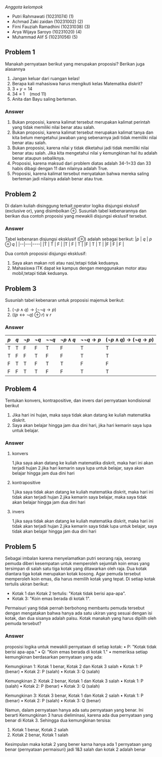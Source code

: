 *Anggota kelompok*
- Putri Rahmawati  (10231074) (1)
- Achmad Zaki zaidan  (10231002) (2)
- Firni Fauziah Ramadhini (10231038) (3)
- Arya Wijaya Saroyo (10231020) (4)
- Muhammad Alif S (10231056) (5)

## Problem 1
Manakah pernyataan berikut yang merupakan proposisi? Berikan juga alasannya

1. Jangan keluar dari ruangan kelas!
2. Berapa kali mahasiswa harus mengikuti kelas Matematika diskrit?
3. $3 + y = 14$ 
4. $34 \equiv 1 \quad (\text{mod } 11)$
5. Anita dan Bayu saling berteman.


### Answer
1. Bukan proposisi, karena kalimat tersebut merupakan kalimat perintah yang tidak memiliki nilai benar atau salah.
2. Bukan proposisi, karena kalimat tersebut merupakan kalimat tanya dan kita belum mengetahui jawaban yang sebenarnya jadi tidak memiliki nilai benar atau salah.
3. Bukan proposisi, karena nilai y tidak diketahui jadi tidak memiliki nilai benar atau salah. Jika kita mengetahui nilai y kemungkinan hal itu adalah benar ataupun sebaliknya.
4. Proposisi, karena maksud dari problem diatas adalah 34-1=33 dan 33 habis dibagi dengan 11 dan nilainya adalah True.
5. Proposisi, karena kalimat tersebut menyatakan bahwa mereka saling berteman jadi nilainya adalah benar atau true.

## Problem 2
Di dalam kuliah disinggung terkait operator
logika disjungsi ekslusif (exclusive or), yang disimbolkan $\oplus$.
Susunlah tabel kebenarannya dan berikan dua contoh
proposisi yang mewakili disjungsi ekslusif tersebut.


### Answer

Tabel kebenaran disjungsi eksklusif ($\oplus$) adalah sebagai berikut:
|$p$ | $q$ | $p \oplus q$  |
|--|---|----|
|T | T | F  | 
|T | F | T  | 
|F | T | T  | 
|F | F | F  | 

Dua contoh proposisi disjungsi eksklusif:

1. Saya akan makan roti atau nasi,tetapi tidak keduanya.
2. Mahasiswa ITK dapat ke kampus dengan menggunakan motor atau mobil,tetapi tidak keduanya.



## Problem 3
Susunlah tabel kebenaran untuk proposisi majemuk berikut:
1. $(\neg p \wedge q) \rightarrow (\neg \neg q \rightarrow p)$
2. $((p \leftrightarrow \neg q) \oplus r) \vee r$


### Answer
|$p$ |$q$ | $\neg p$ | $\neg q$ | $\neg\neg q$ | $\neg p\wedge q$ | $\neg\neg q \rightarrow p$ | $(\neg p \wedge q) \rightarrow (\neg q \rightarrow p)$|
|----|----|----------|----------|--------------|------------------|----------------------------|-----------------------------------------------|
| T  | T  |   F      |    F     |       T      |         F        |                  T         |   T    | 
| T  | F  |   F      |    T     |       F      |         F        |                   T        |   T    |
| F  | T  |   T      |    F     |       T      |         T        |                   F        |   F    |
| F  | F  |   T      |    T     |       F      |         F        |                   T        |   T    |



## Problem 4
Tentukan konvers, kontrapositive, dan invers dari
pernyataan kondisional berikut
1. Jika hari ini hujan, maka saya tidak akan datang ke kuliah matematika diskrit.
2. Saya akan belajar hingga jam dua dini hari, jika hari kemarin saya lupa untuk belajar.


### Answer 
1. konvers
    
    1.jika saya akan datang ke kuliah matematika diskrit, maka hari ini akan terjadi hujan
    2.jika hari kemarin saya lupa untuk belajar, saya akan belajar hingga jam dua dini hari

2. kontrapositive 
  
    1.jika saya tidak akan datang ke kuliah matematika diskrit, maka hari ini tidak akan terjadi hujan 
    2.jika kemarin saya belajar, maka saya tidak akan belajar hingga jam dua dini hari 

3. invers
    
    1.jika saya tidak akan datang ke kuliah matematika diskrit, maka hari ini tidak akan terjadi hujan
    2.jika kemarin saya tidak lupa untuk belajar, saya tidak akan belajar hingga jam dua dini hari



 ## Problem 5
Sebagai imbalan karena menyelamatkan putri seorang
raja, seorang pemuda diberi kesempatan untuk
memperoleh sejumlah koin emas yang tersimpan
di salah satu tiga kotak yang ditawarkan oleh raja.
Dua kotak diantara tiga kotak merupakan kotak kosong.
Agar pemuda tersebut memperoleh koin emas, dia harus memilih
kotak yang tepat. Di setiap kotak tertulis ukiran berikut:
- Kotak 1 dan Kotak 2 tertulis: "Kotak tidak berisi apa-apa".
- Kotak 3: "Koin emas berada di kotak 1".  

Permaisuri yang tidak pernah berbohong membantu pemuda 
tersebut dengan mengatakan bahwa hanya ada satu ukiran
yang sesuai dengan isi kotak, dan dua sisanya adalah palsu.
Kotak manakah yang harus dipilih oleh pemuda tersebut?


### Answer
proposisi logika untuk mewakili pernyataan di setiap kotak:
• P: "Kotak tidak berisi apa-apa."
• Q: "Koin emas berada di kotak 1."
•
memeriksa setiap kemungkinan berdasarkan pernyataan yang ada:

Kemungkinan 1: Kotak 1 benar, Kotak 2 dan Kotak 3 salah
• Kotak 1: P (benar)
• Kotak 2: P (salah)
• Kotak 3: Q (salah)

Kemungkinan 2: Kotak 2 benar, Kotak 1 dan Kotak 3 salah
• Kotak 1: P (salah)
• Kotak 2: P (benar)
• Kotak 3: Q (salah)

Kemungkinan 3: Kotak 3 benar, Kotak 1 dan Kotak 2 salah
• Kotak 1: P (benar)
• Kotak 2: P (salah)
• Kotak 3: Q (benar)

Namun, dalam pernyataan hanya ada satu pernyataan yang benar. Ini berarti Kemungkinan 3 harus dieliminasi, karena ada dua pernyataan yang benar di Kotak 3. Sehingga dua kemungkinan tersisa:
1. Kotak 1 benar, Kotak 2 salah
2. Kotak 2 benar, Kotak 1 salah

Kesimpulan maka kotak 2 yang bener karna hanya ada 1 pernyataan yang benar (pernyataan permaisuri) jadi 1&3 salah dan kotak 2 adalah benar